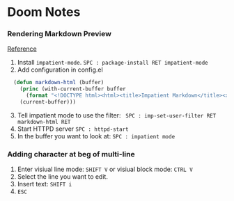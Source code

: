 # Doom Notes

### Rendering Markdown Preview 
[Reference](https://stackoverflow.com/questions/36183071/how-can-i-preview-markdown-in-emacs-in-real-time)
1. Install `impatient-mode`.
   `SPC : package-install RET impatient-mode`
2. Add configuration in config.el
```lisp 
  (defun markdown-html (buffer)
    (princ (with-current-buffer buffer
      (format "<!DOCTYPE html><html><title>Impatient Markdown</title><xmp theme=\"united\" style=\"display:none;\"> %s  </xmp><script src=\"http://strapdownjs.com/v/0.2/strapdown.js\"></script></html>" (buffer-substring-no-properties (point-min) (point-max))))
    (current-buffer)))
```
3. Tell impatient mode to use the filter: 
   ` SPC : imp-set-user-filter RET markdown-html RET`
4. Start HTTPD server 
    `SPC : httpd-start`
5. In the buffer you want to look at: 
   `SPC : impatient mode`


### Adding character at beg of multi-line 
1. Enter visiual line mode: `SHIFT V` or visiual block mode: `CTRL V`
2. Select the line you want to edit.
3. Insert text: `SHIFT i` 
4. `ESC`

